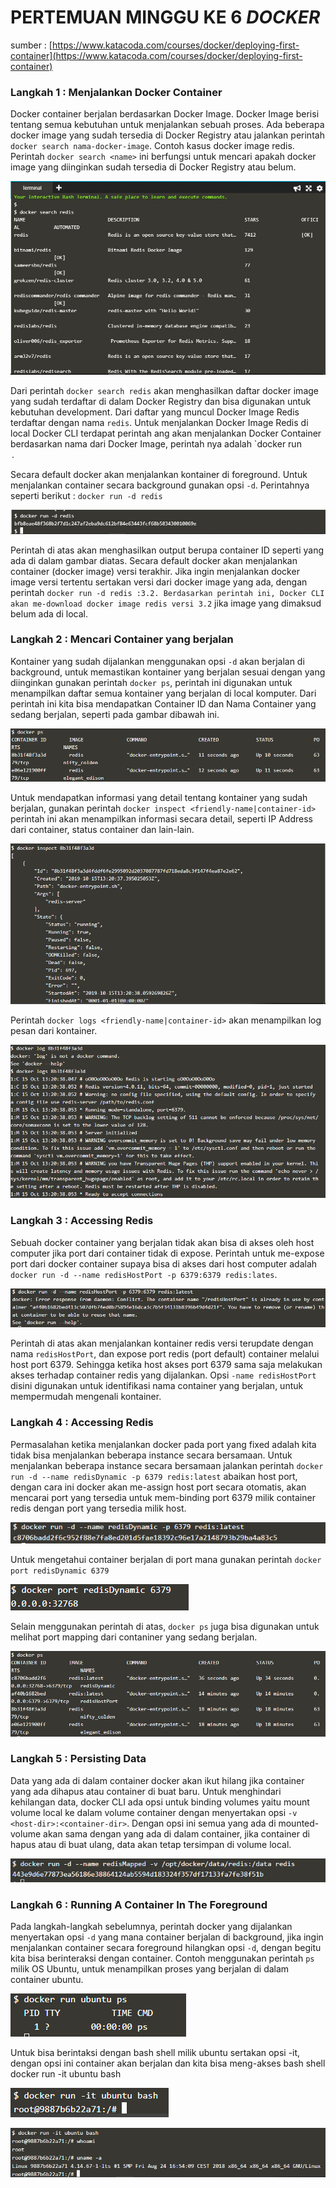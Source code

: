 # PERTEMUAN MINGGU KE 6 *DOCKER*

sumber	: [https://www.katacoda.com/courses/docker/deploying-first-container](https://www.katacoda.com/courses/docker/deploying-first-container)

### Langkah 1 : Menjalankan Docker Container
Docker container berjalan berdasarkan Docker Image. Docker Image berisi tentang semua kebutuhan untuk menjalankan sebuah proses.
Ada beberapa docker image yang sudah tersedia di Docker Registry atau jalankan perintah `docker search nama-docker-image`.
Contoh kasus docker image redis. Perintah `docker search <name>` ini berfungsi untuk mencari apakah docker image yang diinginkan sudah tersedia
di Docker Registry atau belum.

![001](gambar/1.PNG)

Dari perintah `docker search redis` akan menghasilkan daftar docker image yang sudah terdaftar di dalam Docker Registry dan bisa digunakan untuk kebutuhan development.
Dari daftar yang muncul Docker Image Redis terdaftar dengan nama `redis`. Untuk menjalankan Docker Image Redis di local Docker CLI terdapat perintah
ang akan menjalankan Docker Container berdasarkan nama dari Docker Image, perintah nya adalah `docker run <option> <image-name>.

Secara default docker akan menjalankan kontainer di foreground. Untuk menjalankan container secara background gunakan opsi `-d`. Perintahnya seperti berikut : `docker run -d redis`

![002](gambar/2.PNG)

Perintah di atas akan menghasilkan output berupa container ID seperti yang ada di dalam gambar diatas.
Secara default docker akan menjalankan container (docker image) versi terakhir. Jika ingin menjalankan docker image versi tertentu sertakan versi dari docker image yang ada, 
dengan perintah `docker run -d redis :3.2. Berdasarkan perintah ini, Docker CLI akan me-download docker image redis versi 3.2` jika image yang dimaksud belum ada di local.

### Langkah 2 : Mencari Container yang berjalan

Kontainer yang sudah dijalankan menggunakan opsi `-d` akan berjalan di background, untuk memastikan kontainer yang berjalan sesuai dengan yang diinginkan gunakan perintah `docker ps`,
perintah ini digunakan untuk menampilkan daftar semua kontainer yang berjalan di local komputer. 
Dari perintah ini kita bisa mendapatkan Container ID dan Nama Container yang sedang berjalan, seperti pada gambar dibawah ini.

![003](gambar/3.PNG)

Untuk mendapatkan informasi yang detail tentang kontainer yang sudah berjalan, gunakan perintah `docker inspect <friendly-name|container-id>` perintah ini akan menampilkan informasi secara detail,
seperti IP Address dari container, status container dan lain-lain.

![004](gambar/4.PNG)

Perintah `docker logs <friendly-name|container-id>` akan menampilkan log pesan dari kontainer.

![005](gambar/5.PNG)

### Langkah 3 : Accessing Redis

Sebuah docker container yang berjalan tidak akan bisa di akses oleh host computer jika port dari container tidak di expose.
Perintah untuk me-expose port dari docker container supaya bisa di akses dari host computer adalah `docker run -d --name redisHostPort -p 6379:6379 redis:lates`.

![006](gambar/6.PNG)

Perintah di atas akan menjalankan kontainer redis versi terupdate dengan nama `redisHostPort`, dan expose port redis (port default) 
container melalui host port 6379. Sehingga ketika host akses port 6379 sama saja melakukan akses terhadap
container redis yang dijalankan. Opsi `-name redisHostPort` disini digunakan untuk identifikasi nama container yang berjalan, untuk mempermudah mengenali kontainer.

### Langkah 4 : Accessing Redis
Permasalahan ketika menjalankan docker pada port yang fixed adalah kita tidak bisa menjalankan beberapa instance secara
bersamaan. Untuk menjalankan beberapa instance secara bersamaan jalankan perintah `docker run -d --name redisDynamic -p 6379 redis:latest`
abaikan host port, dengan cara ini docker akan me-assign host port secara otomatis, akan mencarai port yang tersedia untuk mem-binding port 6379 milik container redis dengan port yang tersedia milik host.

![007](gambar/7.PNG)

Untuk mengetahui container berjalan di port mana gunakan perintah `docker port redisDynamic 6379`

![008](gambar/8.PNG)

Selain menggunakan perintah di atas, `docker ps` juga bisa digunakan untuk melihat port mapping dari contaniner yang sedang berjalan.

![009](gambar/9.PNG)

### Langkah 5 : Persisting Data
Data yang ada di dalam container docker akan ikut hilang jika container yang ada dihapus atau container di buat baru. Untuk
menghindari kehilangan data, docker CLI ada opsi untuk binding volumes yaitu mount volume local ke dalam volume container dengan menyertakan opsi
`-v <host-dir>:<container-dir>`. Dengan opsi ini semua yang ada di mounted-volume akan sama dengan yang ada di dalam container, jika container di hapus atau di buat ulang, data akan tetap tersimpan di volume local.

![010](gambar/10.PNG)

### Langkah 6 : Running A Container In The Foreground
Pada langkah-langkah sebelumnya, perintah docker yang dijalankan menyertakan opsi `-d` yang mana container berjalan di
background, jika ingin menjalankan container secara foreground hilangkan opsi `-d`, dengan begitu kita bisa berinteraksi dengan container.
Contoh menggunakan perintah `ps` milik OS Ubuntu, untuk menampilkan proses yang berjalan di dalam container ubuntu.

![011](gambar/11.PNG)

Untuk bisa berintaksi dengan bash shell milik ubuntu sertakan opsi -it, dengan opsi ini container akan berjalan dan kita bisa meng-akses bash shell docker run -it ubuntu bash

![012](gambar/12.PNG)

![013](gambar/13.PNG)


